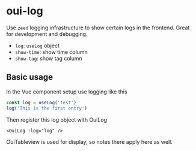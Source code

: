 # oui-log

Use `zeed` logging infrastructure to show certain logs in the frontend. Great for development and debugging.

- `log`: `useLog` object
- `show-time`: show time column
- `show-tag`: show tag column

## Basic usage

In the Vue component setup use logging like this

```ts
const log = useLog('test')
log('This is the first entry')
```

Then register this log object with OuiLog

```vue
<OuiLog :log="log" />
```

OuiTableview is used for display, so notes there apply here as well.

